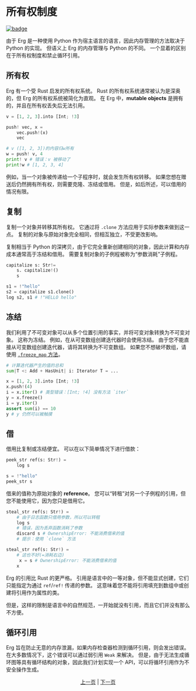 # 所有权制度

[![badge](https://img.shields.io/endpoint.svg?url=https%3A%2F%2Fgezf7g7pd5.execute-api.ap-northeast-1.amazonaws.com%2Fdefault%2Fsource_up_to_date%3Fowner%3Derg-lang%26repos%3Derg%26ref%3Dmain%26path%3Ddoc/EN/syntax/18_ownership.md%26commit_hash%3D06f8edc9e2c0cee34f6396fd7c64ec834ffb5352)](https://gezf7g7pd5.execute-api.ap-northeast-1.amazonaws.com/default/source_up_to_date?owner=erg-lang&repos=erg&ref=main&path=doc/EN/syntax/18_ownership.md&commit_hash=06f8edc9e2c0cee34f6396fd7c64ec834ffb5352)

由于 Erg 是一种使用 Python 作为宿主语言的语言，因此内存管理的方法取决于 Python 的实现。
但语义上 Erg 的内存管理与 Python 的不同。 一个显着的区别在于所有权制度和禁止循环引用。

## 所有权

Erg 有一个受 Rust 启发的所有权系统。
Rust 的所有权系统通常被认为是深奥的，但 Erg 的所有权系统被简化为直观。
在 Erg 中，__mutable objects__ 是拥有的，并且在所有权丢失后无法引用。

```python
v = [1, 2, 3].into [Int; !3]

push! vec, x =
    vec.push!(x)
    vec

# v ([1, 2, 3])的内容归w所有
w = push! v, 4
print! v # 错误：v 被移动了
print!w # [1, 2, 3, 4]
```

例如，当一个对象被传递给一个子程序时，就会发生所有权转移。
如果您想在赠送后仍然拥有所有权，则需要克隆、冻结或借用。
但是，如后所述，可以借用的情况有限。

## 复制

复制一个对象并转移其所有权。 它通过将 `.clone` 方法应用于实际参数来做到这一点。
复制的对象与原始对象完全相同，但相互独立，不受更改影响。

复制相当于 Python 的深拷贝，由于它完全重新创建相同的对象，因此计算和内存成本通常高于冻结和借用。
需要复制对象的子例程被称为“参数消耗”子例程。

```python
capitalize s: Str!=
    s. capitalize!()
    s

s1 = !"hello"
s2 = capitalize s1.clone()
log s2, s1 # !"HELLO hello"
```

## 冻结

我们利用了不可变对象可以从多个位置引用的事实，并将可变对象转换为不可变对象。
这称为冻结。 例如，在从可变数组创建迭代器时会使用冻结。
由于您不能直接从可变数组创建迭代器，请将其转换为不可变数组。
如果您不想破坏数组，请使用 [`.freeze_map` 方法](./type/mut.md)。

```python
# 计算迭代器产生的值的总和
sum|T <: Add + HasUnit| i: Iterator T = ...

x = [1, 2, 3].into [Int; !3]
x.push!(4)
i = x.iter() # 类型错误：[Int; !4] 没有方法 `iter`
y = x.freeze()
i = y.iter()
assert sum(i) == 10
y # y 仍然可以被触摸
```

## 借

借用比复制或冻结便宜。
可以在以下简单情况下进行借款：

```python
peek_str ref(s: Str!) =
    log s

s = !"hello"
peek_str s
```

借来的值称为原始对象的 __reference__。
您可以“转租”对另一个子例程的引用，但您不能使用它，因为您只是借用它。

```python
steal_str ref(s: Str!) =
    # 由于日志函数只借用参数，所以可以转租
    log s
    # 错误，因为丢弃函数消耗了参数
    discard s # OwnershipError: 不能消费借来的值
    # 提示：使用 `clone` 方法
```

```python
steal_str ref(s: Str!) =
    # 这也不好(=消耗右边)
     x = s # OwnershipError: 不能消费借来的值
    x
```

Erg 的引用比 Rust 的更严格。 引用是语言中的一等对象，但不能显式创建，它们只能指定为通过 `ref`/`ref!` 传递的参数。
这意味着您不能将引用填充到数组中或创建将引用作为属性的类。

但是，这样的限制是语言中的自然规范，一开始就没有引用，而且它们并没有那么不方便。

## 循环引用

Erg 旨在防止无意的内存泄漏，如果内存检查器检测到循环引用，则会发出错误。 在大多数情况下，这个错误可以通过弱引用 `Weak` 来解决。 但是，由于无法生成循环图等具有循环结构的对象，因此我们计划实现一个 API，可以将循环引用作为不安全操作生成。

<p align='center'>
    <a href='./17_mutability.md'>上一页</a> | <a href='./19_visibility.md'>下一页</a>
</p>
